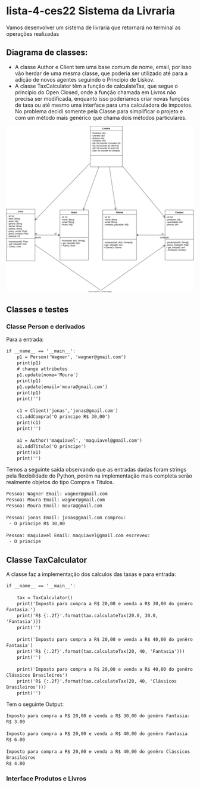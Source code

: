 # lista-4-ces22 Sistema da Livraria

Vamos desenvolver um sistema de livraria que retornará no terminal as operações realizadas

## Diagrama de classes:
 - A classe Author e Client tem uma base comum de nome, email, por isso vão herdar de uma mesma classe, que poderia ser utilizado até para a adição de novos agentes seguindo o Principio de Liskov.
 - A classe TaxCalculator têm a função de calculateTax, que segue o principio do Open Closed, onde a função chamada em Livros não precisa ser modificada, enquanto isso poderiamos criar novas funções de taxa ou até mesmo uma interface para uma calculadora de impostos. No problema decidi somente pela Classe para simplificar o projeto e com um método mais genérico que chama dois métodos particulares.

<img src="./livraria-Page-2.drawio.svg">

## Classes e testes

### Classe Person e derivados
Para a entrada:

```
if __name__ == '__main__':
    p1 = Person('Wagner', 'wagner@gmail.com')
    print(p1)
    # change attributes
    p1.update(nome='Moura')
    print(p1)
    p1.update(email='moura@gmail.com')
    print(p1)
    print('')

    c1 = Client('jonas','jonas@gmail.com')
    c1.addCompra('O principe R$ 30,00')
    print(c1)
    print('')

    a1 = Author('maquiavel', 'maquiavel@gmail.com')
    a1.addTitulo('O principe')
    print(a1)
    print('')
```

Temos a seguinte saída observando que as entradas dadas foram strings pela flexibilidade do Python, porém na implementação mais completa serão realmente objetos do tipo Compra e Titulos.

```
Pessoa: Wagner Email: wagner@gmail.com
Pessoa: Moura Email: wagner@gmail.com
Pessoa: Moura Email: moura@gmail.com

Pessoa: jonas Email: jonas@gmail.com comprou:
 - O principe R$ 30,00

Pessoa: maquiavel Email: maquiavel@gmail.com escreveu:
 - O principe

```

## Classe TaxCalculator

A classe faz a implementação dos calculos das taxas e para entrada:

```
if __name__ == '__main__':
    
    tax = TaxCalculator()
    print('Imposto para compra a R$ 20,00 e venda a R$ 30,00 do genêro Fantasia:')
    print('R$ {:.2f}'.format(tax.calculateTax(20.0, 30.0, 'Fantasia')))
    print('')

    print('Imposto para compra a R$ 20,00 e venda a R$ 40,00 do genêro Fantasia')
    print('R$ {:.2f}'.format(tax.calculateTax(20, 40, 'Fantasia')))
    print('')

    print('Imposto para compra a R$ 20,00 e venda a R$ 40,00 do genêro Clássicos Brasileiros')
    print('R$ {:.2f}'.format(tax.calculateTax(20, 40, 'Clássicos Brasileiros')))
    print('')
```

Tem o seguinte Output:

```
Imposto para compra a R$ 20,00 e venda a R$ 30,00 do genêro Fantasia:
R$ 3.00

Imposto para compra a R$ 20,00 e venda a R$ 40,00 do genêro Fantasia
R$ 6.00

Imposto para compra a R$ 20,00 e venda a R$ 40,00 do genêro Clássicos Brasileiros
R$ 4.00

```


### Interface Produtos e Livros
